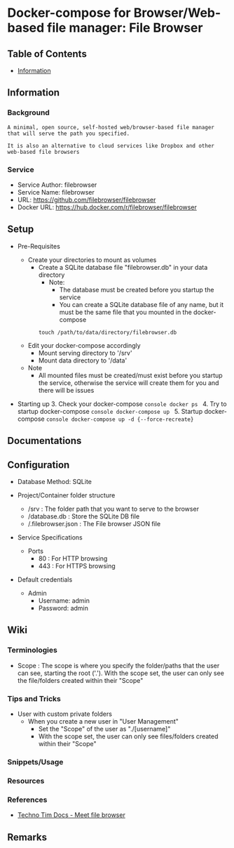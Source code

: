 # Docker-compose for Browser/Web-based file manager: File Browser

## Table of Contents
+ [Information](#information)

## Information
### Background
```
A minimal, open source, self-hosted web/browser-based file manager that will serve the path you specified.

It is also an alternative to cloud services like Dropbox and other web-based file browsers
```

### Service
+ Service Author: filebrowser
+ Service Name: filebrowser
+ URL: https://github.com/filebrowser/filebrowser
+ Docker URL: https://hub.docker.com/r/filebrowser/filebrowser

## Setup
- Pre-Requisites
    - Create your directories to mount as volumes
        - Create a SQLite database file "filebrowser.db" in your data directory
            - Note: 
                + The database must be created before you startup the service
                + You can create a SQLite database file of any name, but it must be the same file that you mounted in the docker-compose
            ```console
            touch /path/to/data/directory/filebrowser.db
            ```
    - Edit your docker-compose accordingly
        + Mount serving directory to '/srv'
        + Mount data directory to '/data'
    - Note
        + All mounted files must be created/must exist before you startup the service, otherwise the service will create them for you and there will be issues

- Starting up
    3. Check your docker-compose
        ```console
        docker ps
        ```
    4. Try to startup docker-compose
        ```console
        docker-compose up
        ```
    5. Startup docker-compose
        ```console
        docker-compose up -d {--force-recreate}
        ```

## Documentations

## Configuration
- Database Method: SQLite

- Project/Container folder structure
    + /srv : The folder path that you want to serve to the browser
    + /database.db : Store the SQLite DB file
    + /.filebrowser.json : The File browser JSON file

- Service Specifications
    - Ports 
        + 80 : For HTTP browsing
        + 443 : For HTTPS browsing

- Default credentials
    - Admin
        + Username: admin
        + Password: admin

## Wiki 
### Terminologies
+ Scope : The scope is where you specify the folder/paths that the user can see, starting the root ('.'). With the scope set, the user can only see the file/folders created within their "Scope"

### Tips and Tricks
- User with custom private folders 
    - When you create a new user in "User Management"
        + Set the "Scope" of the user as "./[username]"
        + With the scope set, the user can only see files/folders created within their "Scope"

### Snippets/Usage

### Resources

### References
+ [Techno Tim Docs - Meet file browser](https://docs.technotim.live/posts/meet-file-browser/)

## Remarks

